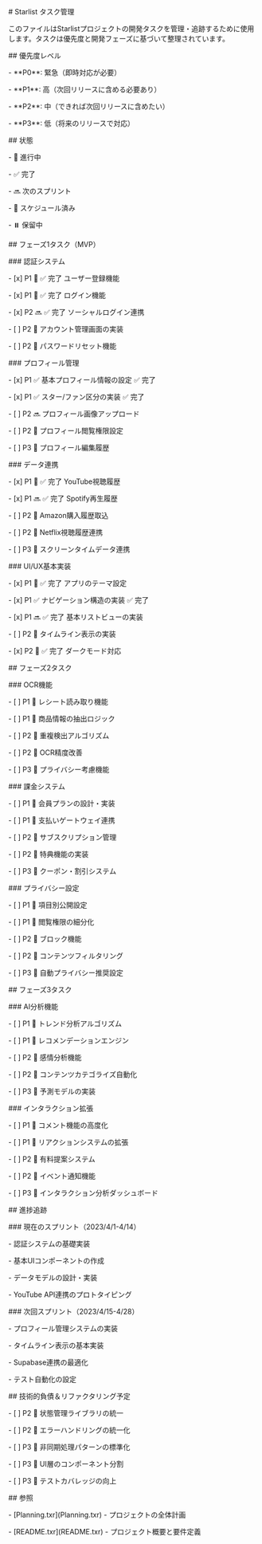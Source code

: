 \# Starlist タスク管理

このファイルはStarlistプロジェクトの開発タスクを管理・追跡するために使用します。タスクは優先度と開発フェーズに基づいて整理されています。

\## 優先度レベル

\- \*\*P0\*\*: 緊急（即時対応が必要）

\- \*\*P1\*\*: 高（次回リリースに含める必要あり）

\- \*\*P2\*\*: 中（できれば次回リリースに含めたい）

\- \*\*P3\*\*: 低（将来のリリースで対応）

\## 状態

\- 🔄 進行中

\- ✅ 完了

\- 🔜 次のスプリント

\- 📅 スケジュール済み

\- ⏸️ 保留中

\## フェーズ1タスク（MVP）

\### 認証システム

\- \[x\] P1 🔄 ✅ 完了 ユーザー登録機能

\- \[x\] P1 🔄 ✅ 完了 ログイン機能

\- \[x\] P2 🔜 ✅ 完了 ソーシャルログイン連携

\- \[ \] P2 📅 アカウント管理画面の実装

\- \[ \] P2 📅 パスワードリセット機能

\### プロフィール管理

\- \[x\] P1 ✅ 基本プロフィール情報の設定 ✅ 完了

\- \[x\] P1 ✅ スター/ファン区分の実装 ✅ 完了

\- \[ \] P2 🔜 プロフィール画像アップロード

\- \[ \] P2 📅 プロフィール閲覧権限設定

\- \[ \] P3 📅 プロフィール編集履歴

\### データ連携

\- \[x\] P1 🔄 ✅ 完了 YouTube視聴履歴

\- \[x\] P1 🔜 ✅ 完了 Spotify再生履歴

\- \[ \] P2 📅 Amazon購入履歴取込

\- \[ \] P2 📅 Netflix視聴履歴連携

\- \[ \] P3 📅 スクリーンタイムデータ連携

\### UI/UX基本実装

\- \[x\] P1 🔄 ✅ 完了 アプリのテーマ設定

\- \[x\] P1 ✅ ナビゲーション構造の実装 ✅ 完了

\- \[x\] P1 🔜 ✅ 完了 基本リストビューの実装

\- \[ \] P2 📅 タイムライン表示の実装

\- \[x\] P2 🔄 ✅ 完了 ダークモード対応

\## フェーズ2タスク

\### OCR機能

\- \[ \] P1 📅 レシート読み取り機能

\- \[ \] P1 📅 商品情報の抽出ロジック

\- \[ \] P2 📅 重複検出アルゴリズム

\- \[ \] P2 📅 OCR精度改善

\- \[ \] P3 📅 プライバシー考慮機能

\### 課金システム

\- \[ \] P1 📅 会員プランの設計・実装

\- \[ \] P1 📅 支払いゲートウェイ連携

\- \[ \] P2 📅 サブスクリプション管理

\- \[ \] P2 📅 特典機能の実装

\- \[ \] P3 📅 クーポン・割引システム

\### プライバシー設定

\- \[ \] P1 📅 項目別公開設定

\- \[ \] P1 📅 閲覧権限の細分化

\- \[ \] P2 📅 ブロック機能

\- \[ \] P2 📅 コンテンツフィルタリング

\- \[ \] P3 📅 自動プライバシー推奨設定

\## フェーズ3タスク

\### AI分析機能

\- \[ \] P1 📅 トレンド分析アルゴリズム

\- \[ \] P1 📅 レコメンデーションエンジン

\- \[ \] P2 📅 感情分析機能

\- \[ \] P2 📅 コンテンツカテゴライズ自動化

\- \[ \] P3 📅 予測モデルの実装

\### インタラクション拡張

\- \[ \] P1 📅 コメント機能の高度化

\- \[ \] P1 📅 リアクションシステムの拡張

\- \[ \] P2 📅 有料提案システム

\- \[ \] P2 📅 イベント通知機能

\- \[ \] P3 📅 インタラクション分析ダッシュボード

\## 進捗追跡

\### 現在のスプリント（2023/4/1-4/14）

\- 認証システムの基礎実装

\- 基本UIコンポーネントの作成

\- データモデルの設計・実装

\- YouTube API連携のプロトタイピング

\### 次回スプリント（2023/4/15-4/28）

\- プロフィール管理システムの実装

\- タイムライン表示の基本実装

\- Supabase連携の最適化

\- テスト自動化の設定

\## 技術的負債＆リファクタリング予定

\- \[ \] P2 📅 状態管理ライブラリの統一

\- \[ \] P2 📅 エラーハンドリングの統一化

\- \[ \] P3 📅 非同期処理パターンの標準化

\- \[ \] P3 📅 UI層のコンポーネント分割

\- \[ \] P3 📅 テストカバレッジの向上

\## 参照

\- \[Planning.txr\](Planning.txr) - プロジェクトの全体計画

\- \[README.txr\](README.txr) - プロジェクト概要と要件定義
